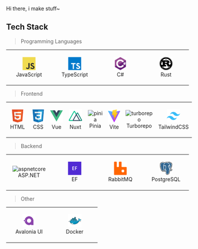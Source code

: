 Hi there, i make stuff~

## Tech Stack 

> Programming Languages

<table width='100%'>
  <tr>
    <td align="center" width="110" height="90">
      <img src="https://github.com/devicons/devicon/blob/master/icons/javascript/javascript-original.svg" width="36" height="36" alt="javascript"/>
      <br>JavaScript
    </td>
    <td align="center" width="110" height="90">
      <img src="https://github.com/devicons/devicon/blob/master/icons/typescript/typescript-original.svg" width="36" height="36" alt="typescript"/>
      <br>TypeScript
    </td> 
    <td align="center" width="110" height="90">
      <img src="https://github.com/devicons/devicon/blob/master/icons/csharp/csharp-original.svg" width="36" height="36" alt="csharp"/>
      <br>C#
    </td>
    <td align="center" width="110" height="90">
      <img src="https://github.com/devicons/devicon/blob/master/icons/rust/rust-original.svg" width="36" height="36" alt="rust"/>
      <br>Rust
    </td> 
  </tr>
</table>

> Frontend

<table width='100%'>
  <tr>
    <td align="center" width="110" height="90">
      <img src="https://raw.githubusercontent.com/devicons/devicon/ca28c779441053191ff11710fe24a9e6c23690d6/icons/html5/html5-original.svg" width="36" height="36" alt="html"/>
      <br>HTML
    </td>
    <td align="center" width="110" height="90">
      <img src="https://raw.githubusercontent.com/devicons/devicon/ca28c779441053191ff11710fe24a9e6c23690d6/icons/css3/css3-original.svg" width="36" height="36" alt="css"/>
      <br>CSS
    </td>
    <td align="center" width="110" height="90">
      <img src="https://raw.githubusercontent.com/devicons/devicon/ca28c779441053191ff11710fe24a9e6c23690d6/icons/vuejs/vuejs-original.svg" width="36" height="36" alt="vue"/>
      <br>Vue
    </td>
    <td align="center" width="110" height="90">
      <img src="https://raw.githubusercontent.com/devicons/devicon/ca28c779441053191ff11710fe24a9e6c23690d6/icons/nuxtjs/nuxtjs-original.svg" width="36" height="36" alt="nuxt"/>
      <br>Nuxt
    </td>
    <td align="center" width="110" height="90">
      <img src="https://camo.githubusercontent.com/beb4deef34ad522ffbbd05a815abf5b3b1f0943b6aff9ae5c64f356335fe0b99/68747470733a2f2f70696e69612e7675656a732e6f72672f6c6f676f2e737667" width="36" height="36" alt="pinia"/>
      <br>Pinia
    </td>
    <td align="center" width="110" height="90">
      <img src="https://raw.githubusercontent.com/devicons/devicon/ca28c779441053191ff11710fe24a9e6c23690d6/icons/vitejs/vitejs-original.svg" width="36" height="36" alt="vite"/>
      <br>Vite
    </td>
    <td align="center" width="110" height="90">
      <img src="https://user-images.githubusercontent.com/4060187/196936104-5797972c-ab10-4834-bd61-0d1e5f442c9c.png" width="36" height="36" alt="turborepo"/>
      <br>Turborepo
    </td>
    <td align="center" width="110" height="90">
      <img src="https://raw.githubusercontent.com/devicons/devicon/ca28c779441053191ff11710fe24a9e6c23690d6/icons/tailwindcss/tailwindcss-original.svg" width="36" height="36" alt="javascript"/>
      <br>TailwindCSS
    </td>
  </tr>
</table>

> Backend

<table width='100%'>
  <tr>
    <td align="center" width="110" height="90">
      <img src="https://raw.githubusercontent.com/dotnet/brand/refs/heads/main/logo/dotnet-logo.svg" width="36" height="36" alt="aspnetcore"/>
      <br>ASP.NET
    </td>
    <td align="center" width="110" height="90">
      <img src="https://raw.githubusercontent.com/dotnet/efcore/refs/heads/main/logo/ef-logo.svg" width="36" height="36" alt="javascript"/>
      <br>EF
    </td>
    <td align="center" width="110" height="90">
      <img src="https://raw.githubusercontent.com/devicons/devicon/ca28c779441053191ff11710fe24a9e6c23690d6/icons/rabbitmq/rabbitmq-original.svg" width="36" height="36" alt="javascript"/>
      <br>RabbitMQ
    </td>
    <td align="center" width="110" height="90">
      <img src="https://raw.githubusercontent.com/devicons/devicon/refs/heads/master/icons/postgresql/postgresql-original.svg" width="36" height="36" alt="javascript"/>
      <br>PostgreSQL
    </td>
  </tr>
</table>

> Other

<table width='100%'>
  <tr>
    <td align="center" width="110" height="90">
      <img src="https://raw.githubusercontent.com/AvaloniaUI/Avalonia/603a2bdb43b7e8b2d1c8919f9d0669af7b33f117/samples/SingleProjectSandbox/Platforms/Browser/wwwroot/Logo.svg" width="36" height="36" alt="javascript"/>
      <br>Avalonia UI
    </td>
    <td align="center" width="110" height="90">
      <img src="https://raw.githubusercontent.com/devicons/devicon/ca28c779441053191ff11710fe24a9e6c23690d6/icons/docker/docker-original.svg" width="36" height="36" alt="javascript"/>
      <br>Docker
    </td>
  </tr>
</table>
